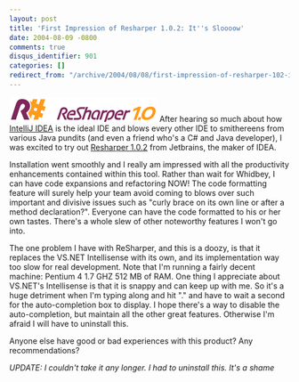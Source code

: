 ```yaml
---
layout: post
title: 'First Impression of Resharper 1.0.2: It''s Sloooow'
date: 2004-08-09 -0800
comments: true
disqus_identifier: 901
categories: []
redirect_from: "/archive/2004/08/08/first-impression-of-resharper-102-its-sloooow.aspx/"
---
```


![Resharper](/images/resharper.gif) After hearing so much about how
[IntelliJ IDEA](http://www.jetbrains.com/idea/index.html) is the ideal
IDE and blows every other IDE to smithereens from various Java pundits
(and even a friend who's a C\# and Java developer), I was excited to try
out [Resharper 1.0.2](http://www.jetbrains.com/resharper/index.html)
from Jetbrains, the maker of IDEA.

Installation went smoothly and I really am impressed with all the
productivity enhancements contained within this tool. Rather than wait
for Whidbey, I can have code expansions and refactoring NOW! The code
formatting feature will surely help your team avoid coming to blows over
such important and divisive issues such as "curly brace on its own line
or after a method declaration?". Everyone can have the code formatted to
his or her own tastes. There's a whole slew of other noteworthy features
I won't go into.

The one problem I have with ReSharper, and this is a doozy, is that it
replaces the VS.NET Intellisense with its own, and its implementation
way too slow for real development. Note that I'm running a fairly decent
machine: Pentium 4 1.7 GHZ 512 MB of RAM. One thing I appreciate about
VS.NET's Intellisense is that it is snappy and can keep up with me. So
it's a huge detriment when I'm typing along and hit "." and have to wait
a second for the auto-completion box to display. I hope there's a way to
disable the auto-completion, but maintain all the other great features.
Otherwise I'm afraid I will have to uninstall this.

Anyone else have good or bad experiences with this product? Any
recommendations?

*UPDATE: I couldn't take it any longer. I had to uninstall this. It's a
shame*

